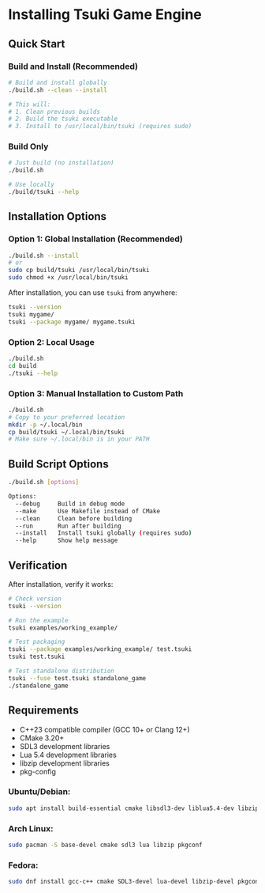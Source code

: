 # Installing Tsuki Game Engine

## Quick Start

### Build and Install (Recommended)
```bash
# Build and install globally
./build.sh --clean --install

# This will:
# 1. Clean previous builds
# 2. Build the tsuki executable
# 3. Install to /usr/local/bin/tsuki (requires sudo)
```

### Build Only
```bash
# Just build (no installation)
./build.sh

# Use locally
./build/tsuki --help
```

## Installation Options

### Option 1: Global Installation (Recommended)
```bash
./build.sh --install
# or
sudo cp build/tsuki /usr/local/bin/tsuki
sudo chmod +x /usr/local/bin/tsuki
```

After installation, you can use `tsuki` from anywhere:
```bash
tsuki --version
tsuki mygame/
tsuki --package mygame/ mygame.tsuki
```

### Option 2: Local Usage
```bash
./build.sh
cd build
./tsuki --help
```

### Option 3: Manual Installation to Custom Path
```bash
./build.sh
# Copy to your preferred location
mkdir -p ~/.local/bin
cp build/tsuki ~/.local/bin/tsuki
# Make sure ~/.local/bin is in your PATH
```

## Build Script Options

```bash
./build.sh [options]

Options:
  --debug     Build in debug mode
  --make      Use Makefile instead of CMake
  --clean     Clean before building
  --run       Run after building
  --install   Install tsuki globally (requires sudo)
  --help      Show help message
```

## Verification

After installation, verify it works:
```bash
# Check version
tsuki --version

# Run the example
tsuki examples/working_example/

# Test packaging
tsuki --package examples/working_example/ test.tsuki
tsuki test.tsuki

# Test standalone distribution
tsuki --fuse test.tsuki standalone_game
./standalone_game
```

## Requirements

- C++23 compatible compiler (GCC 10+ or Clang 12+)
- CMake 3.20+
- SDL3 development libraries
- Lua 5.4 development libraries
- libzip development libraries
- pkg-config

### Ubuntu/Debian:
```bash
sudo apt install build-essential cmake libsdl3-dev liblua5.4-dev libzip-dev pkg-config
```

### Arch Linux:
```bash
sudo pacman -S base-devel cmake sdl3 lua libzip pkgconf
```

### Fedora:
```bash
sudo dnf install gcc-c++ cmake SDL3-devel lua-devel libzip-devel pkgconfig
```